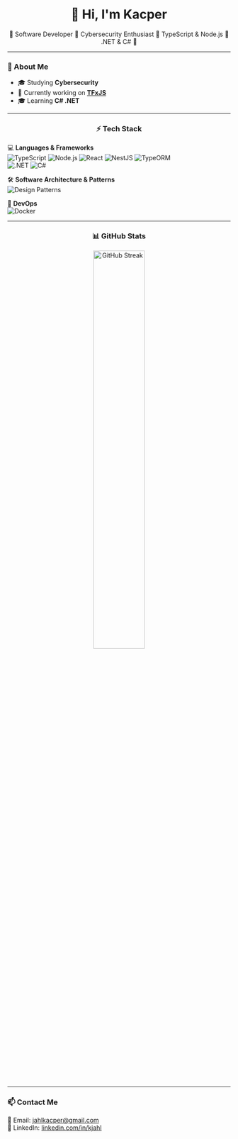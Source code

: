 <h1 align="center">👋 Hi, I'm Kacper</h1>

<p align="center">
  🔹 Software Developer 🔹 Cybersecurity Enthusiast 🔹 TypeScript & Node.js 🔹 .NET & C# 🔹
</p>

---

<h3 align="left">🔧 About Me</h3>

- 🎓 Studying **Cybersecurity**
- 🎯 Currently working on [**TFxJS**](https://github.com/tfxjs/tfxjs)
- 🎓 Learning **C# .NET**

---

<h3 align="center">⚡ Tech Stack</h3>

💻 **Languages & Frameworks**  
![TypeScript](https://img.shields.io/badge/-TypeScript-blue?style=flat-square&logo=typescript)
![Node.js](https://img.shields.io/badge/-Node.js-green?style=flat-square&logo=node.js)
![React](https://img.shields.io/badge/-React-blue?style=flat-square&logo=react)
![NestJS](https://img.shields.io/badge/-Nestjs-red?style=flat-square&logo=nestjs)
![TypeORM](https://img.shields.io/badge/-TypeORM-blue?style=flat-square&logo=typeorm)  
![.NET](https://img.shields.io/badge/-.NET-512BD4?style=flat-square&logo=.net)
![C#](https://img.shields.io/badge/-C%23-239120?style=flat-square&logo=c-sharp)
<!--![ASP.NET](https://img.shields.io/badge/-ASP.NET-512BD4?style=flat-square&logo=asp.net)-->
<!--![Entity Framework](https://img.shields.io/badge/-Entity%20Framework-563D7C?style=flat-square&logo=entity-framework)-->

🛠 **Software Architecture & Patterns**  
![Design Patterns](https://img.shields.io/badge/-Design%20Patterns-blueviolet?style=flat-square)

🐳 **DevOps**  
![Docker](https://img.shields.io/badge/-Docker-blue?style=flat-square&logo=docker)

---

<h3 align="center">📊 GitHub Stats</h3>
<p align="center">
<!--   <img src="https://github-readme-stats.vercel.app/api?username=kajahl&show_icons=true&theme=tokyonight" width="48%" alt="GitHub Stats"><br/> -->
  <img src="https://github-readme-streak-stats.herokuapp.com/?user=kajahl&theme=tokyonight" width="48%" alt="GitHub Streak">
</p>

---

### 📫 **Contact Me**
📧 Email: [jahlkacper@gmail.com](mailto:jahlkacper@gmail.com)  
🔗 LinkedIn: [linkedin.com/in/kjahl](https://www.linkedin.com/in/kjahl/)  
<!--🚀 Portfolio: [YourWebsite](https://YourWebsite.com)-->
